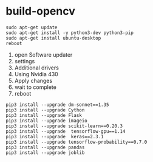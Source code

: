 # build-opencv

```
sudo apt-get update
sudo apt-get install -y python3-dev python3-pip
sudo apt-get install ubuntu-desktop
reboot
```

1. open Software updater 
2. settings
3. Additional drivers 
4. Using Nvidia 430 
5. Apply changes 
6. wait to complete 
7. reboot

```
pip3 install --upgrade dm-sonnet==1.35
pip3 install --upgrade Cython
pip3 install --upgrade Flask
pip3 install --upgrade imageio
pip3 install --upgrade scikit-learn==0.20.3
pip3 install --upgrade  tensorflow-gpu==1.14
pip3 install --upgrade  keras==2.3.1
pip3 install --upgrade tensorflow-probability==0.7.0
pip3 install --upgrade pandas
pip3 install --upgrade joblib
```
